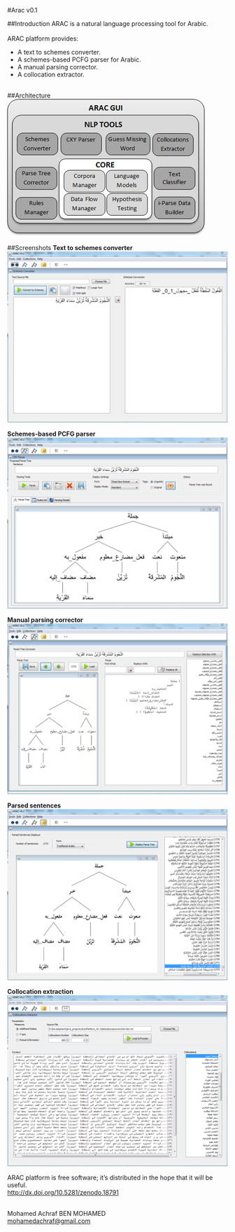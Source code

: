 #Arac v0.1

##Introduction
ARAC is a natural language processing tool for Arabic.   <br /> <br /> 
ARAC platform provides: 
-	A text to schemes converter.   <br /> 
-	A schemes-based PCFG parser for Arabic.   <br /> 
-	A manual parsing corrector.   <br /> 
-	A collocation extractor.   <br /> <br /> 

##Architecture
![Arac architecture](src/images/ARAC_Architecture_.png)

##Screenshots
**Text to schemes converter**
![Arac screenshot 1](src/images/ARAC_SC02.png)

**Schemes-based PCFG parser**
![Arac screenshot 2](src/images/ARAC_SC01.png)

**Manual parsing corrector**
![Arac screenshot 3](src/images/ARAC_SC03.png)

**Parsed sentences**
![Arac screenshot 4](src/images/ARAC_SC04.png)

**Collocation extraction**
![Arac screenshot 5](src/images/ARAC_SC05.png)


ARAC platform is free software; it’s distributed in the hope that it will be useful.   <br />
http://dx.doi.org/10.5281/zenodo.18791 <br /> <br /> 

Mohamed Achraf BEN MOHAMED   <br /> 
mohamedachraf@gmail.com
